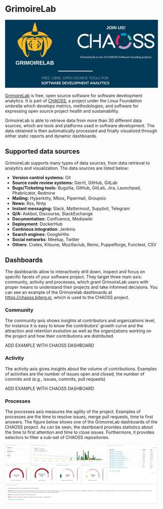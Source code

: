# GrimoireLab

![](./assets/grimoirelab_chaoss.png)

[GrimoireLab](http://grimoirelab.github.io/) is free, open source software for software development analytics. It is part of [CHAOSS](http://chaoss.community),
a project under the Linux Foundation umbrella which develops metrics, methodologies, and software for expressing open source project health and sustainability. 

GrimoireLab is able to retrieve data from more than 30 different data sources, which are tools and platforms used in software development. The data obtained is then
automatically processed and finally visualized through either static reports and dynamic dashboards. 

## Supported data sources
GrimoireLab supports many types of data sources, from data retrieval to analytics and visualization. The data sources are listed below:

- **Version control systems:** Git
- **Source code review systems:** Gerrit, GitHub, GitLab
- **Bugs/Ticketing tools:** Bugzilla, GitHub, GitLab, Jira, Launchpad, Phabricator, Redmine
- **Mailing:** Hyperkitty, Mbox, Pipermail, Groupsio
- **News:** Rss, Nntp
- **Instant messaging:** Slack, Mattermost, Supybot, Telegram
- **Q/A:** Askbot, Discourse, StackExchange
- **Documentation:** Confluence, Mediawiki
- **Deployment**: DockerHub
- **Continous integration**: Jenkins
- **Search engines**: GoogleHits
- **Social networks**: Meetup, Twitter
- **Others**: Crates, Kitsune, Mozillaclub, Remo, Puppetforge, Functest, CSV

## Dashboards
The dashboards allow to interactively drill down, inspect and focus on specific facets of your software project. They target three main axis: community, activity and processes, which
grant GrimoireLab users with proper means to understand their projects and take informed decisions. You can see an example of the Grimoirelab dashboards at https://chaoss.biterg.io, which
is used to the CHAOSS project. 

### Community
The community axis shows insights at contributors and organizations level, for instance it is easy to know the contributors' growth curve and the attraction and retention evolution as well as 
the organizations working on the project and how their contributions are distributed.

ADD EXAMPLE WITH CHAOSS DASHBOARD

### Activity
The activity axis gives insights about the volume of contributions. Examples of activities are the number of issues open and closed, the number of commits and  (e.g., issues, commits, pull requests)

ADD EXAMPLE WITH CHAOSS DASHBOARD

### Processes
The processes axis measures the agility of the project. Examples of processes are the time to resolve issues, merge pull requests, time to first answers.
The figure below shows one of the GrimoireLab dashboards of the CHAOSS project. As can be seen, the dashboard provides statistics about the time to first attention and time to close
issues. Furthermore, it provides selectors to filter a sub-set of CHAOSS repositories.
 
![](./assets/chaoss_dashboard.png)
